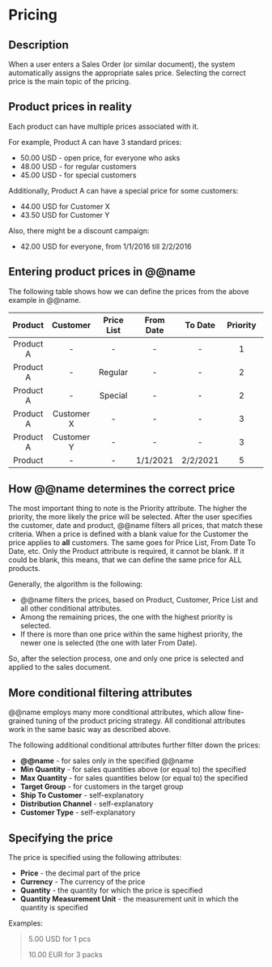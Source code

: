 # Pricing

## Description

When a user enters a Sales Order (or similar document), the system automatically assigns the appropriate sales price. Selecting the correct price is the main topic of the pricing.

## Product prices in reality

Each product can have multiple prices associated with it.

For example, Product A can have 3 standard prices:

- 50.00 USD - open price, for everyone who asks
- 48.00 USD - for regular customers
- 45.00 USD - for special customers

Additionally, Product A can have a special price for some customers:

- 44.00 USD for Customer X
- 43.50 USD for Customer Y

Also, there might be a discount campaign:

- 42.00 USD for everyone, from 1/1/2016 till 2/2/2016

## Entering product prices in @@name

The following table shows how we can define the prices from the above example in @@name.

|Product|Customer|Price List|From Date|To Date|Priority|Price
|:----:|:----:|:-----:|:----:|:----:|:----:|:----:
|Product A|-|-|-|-|1|50.00           	
|Product A|-|Regular|-|-|2|48.00
|Product A|-|Special|-|-|2|45.00
|Product A|Customer X|-|-|-|3|44.00
|Product A|Customer Y|-|-|-|3|43.50
|Product |-|-|1/1/2021|2/2/2021|5|42.00

## How @@name determines the correct price

The most important thing to note is the Priority attribute. The higher the priority, the more likely the price will be selected. After the user specifies the customer, date and product, @@name filters all prices, that match these criteria. When a price is defined with a blank value for the Customer the price applies to **all** customers. The same goes for Price List, From Date To Date, etc. Only the Product attribute is required, it cannot be blank. If it could be blank, this means, that we can define the same price for ALL products.

Generally, the algorithm is the following:

- @@name filters the prices, based on Product, Customer, Price List and all other conditional attributes.
- Among the remaining prices, the one with the highest priority is selected.
- If there is more than one price within the same highest priority, the newer one is selected (the one with later From Date).

So, after the selection process, one and only one price is selected and applied to the sales document.
 
## More conditional filtering attributes

@@name employs many more conditional attributes, which allow fine-grained tuning of the product pricing strategy. All conditional attributes work in the same basic way as described above.

The following additional conditional attributes further filter down the prices:

- **@@name** - for sales only in the specified @@name
- **Min Quantity** - for sales quantities above (or equal to) the specified
- **Max Quantity** - for sales quantities below (or equal to) the specified
- **Target Group** - for customers in the target group
- **Ship To Customer** - self-explanatory
- **Distribution Channel** - self-explanatory
- **Customer Type** - self-explanatory

## Specifying the price

The price is specified using the following attributes:

- **Price** - the decimal part of the price
- **Currency** - The currency of the price
- **Quantity** - the quantity for which the price is specified
- **Quantity Measurement Unit** - the measurement unit in which the quantity is specified

Examples:

> 5.00 USD for 1 pcs
> 
> 10.00 EUR for 3 packs

